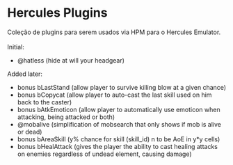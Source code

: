 Hercules Plugins
===========
Coleção de plugins para serem usados via HPM para o Hercules Emulator.<br/>
<br/>
Initial:<br/>
* @hatless (hide at will your headgear)<br/>

Added later:<br/>
* bonus bLastStand (allow player to survive killing blow at a given chance)<br/>
* bonus bCopycat (allow player to auto-cast the last skill used on him back to the caster)<br/>
* bonus bAtkEmoticon (allow player to automatically use emoticon when attacking, being attacked or both)<br/>
* @mobalive (simplification of mobsearch that only shows if mob is alive or dead)<br/>
* bonus bAreaSkill (y% chance for skill (skill_id) n to be AoE in y*y cells)<br/>
* bonus bHealAttack (gives the player the ability to cast healing attacks on enemies regardless of undead element, causing damage)<br/>